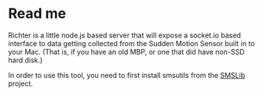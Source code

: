 # Read me

Richter is a little node.js based server that will expose a socket.io based interface to data getting collected from the Sudden Motion Sensor built in to your Mac. (That is, if you have an old MBP, or one that did have non-SSD hard disk.)

In order to use this tool, you need to first install smsutils from the [SMSLib](http://suitable.com/tools/smslib.html) project.